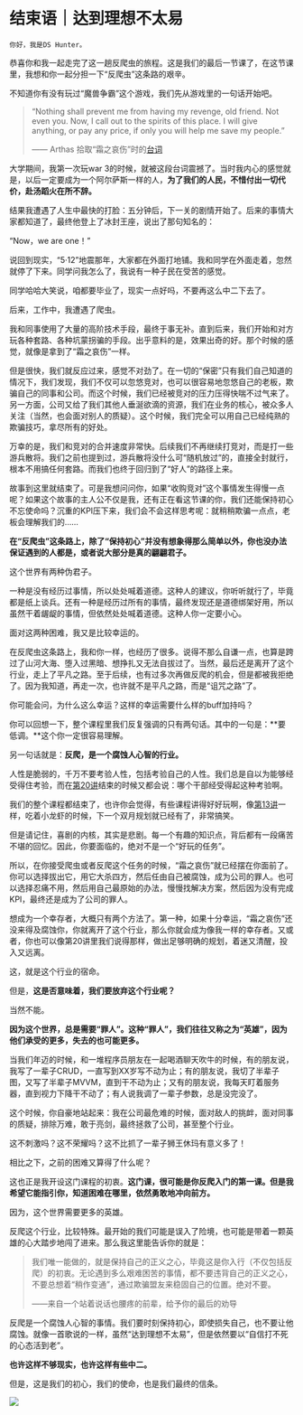# 结束语｜达到理想不太易

    你好，我是DS Hunter。

恭喜你和我一起走完了这一趟反爬虫的旅程。这是我们的最后一节课了，在这节课里，我想和你一起分担一下“反爬虫”这条路的艰辛。

不知道你有没有玩过“魔兽争霸”这个游戏，我们先从游戏里的一句话开始吧。

> “Nothing shall prevent me from having my revenge, old friend. Not even you. Now, I call out to the spirits of this place. I will give anything, or pay any price, if only you will help me save my people.”  
>   
> 
> —— Arthas 拾取“霜之哀伤”时的[台词](https://wowpedia.fandom.com/wiki/Arthas_Menethil)

大学期间，我第一次玩war 3的时候，就被这段台词震撼了。当时我内心的感觉就是，以后一定要成为一个阿尔萨斯一样的人，**为了我们的人民，不惜付出一切代价，赴汤蹈火在所不辞。**

结果我遭遇了人生中最快的打脸：五分钟后，下一关的剧情开始了。后来的事情大家都知道了，最终他登上了冰封王座，说出了那句知名的：

“Now，we are one！”

说回到现实，“5·12”地震那年，大家都在外面打地铺。我和同学在外面走着，忽然就停了下来。同学问我怎么了，我说有一种子民在受苦的感觉。

同学哈哈大笑说，咱都要毕业了，现实一点好吗，不要再这么中二下去了。

后来，工作中，我遭遇了爬虫。

我和同事使用了大量的高阶技术手段，最终于事无补。直到后来，我们开始和对方玩各种套路、各种坑蒙拐骗的手段。出乎意料的是，效果出奇的好。那个时候的感觉，就像是拿到了“霜之哀伤”一样。

但是很快，我们就反应过来，感觉不对劲了。在一切的“保密”只有我们自己知道的情况下，我们发现，我们不仅可以忽悠竞对，也可以很容易地忽悠自己的老板，欺骗自己的同事和公司。而这个时候，我们已经被竞对的压力压得快喘不过气来了。另一方面，公司又给了我们其他人垂涎欲滴的资源，我们在业务的核心，被众多人关注（当然，也会面对别人的质疑）。这个时候，我们完全可以用自己已经纯熟的欺骗技巧，拿尽所有的好处。

万幸的是，我们和竞对的合并速度非常快。后续我们不再继续打竞对，而是打一些游兵散将。我们之前也提到过，游兵散将没什么可“随机放过”的，直接全封就行，根本不用搞任何套路。而我们也终于回归到了“好人”的路径上来。

故事到这里就结束了。可是我想问问你，如果“收购竞对”这个事情发生得慢一点呢？如果这个故事的主人公不仅是我，还有正在看这节课的你，我们还能保持初心不忘使命吗？沉重的KPI压下来，我们会不会这样思考呢：就稍稍欺骗一点点，老板会理解我们的……

**在“反爬虫”这条路上，除了“保持初心”并没有想象得那么简单以外，你也没办法保证遇到的人都是，或者说大部分是真的翩翩君子。**

这个世界有两种伪君子。

一种是没有经历过事情，所以处处喊着道德。这种人的建议，你听听就行了，毕竟都是纸上谈兵。还有一种是经历过所有的事情，最终发现还是道德绑架好用，所以虽然干着龌龊的事情，但依然处处喊着道德。这种人你一定要小心。

面对这两种困难，我又是比较幸运的。

在反爬虫这条路上，我和你一样，也经历了很多。说得不那么自谦一点，也算是跨过了山河大海、堕入过黑暗、想挣扎又无法自拔过了。当然，最后还是离开了这个行业，走上了平凡之路。至于后续，也有过多次再做反爬的机会，但是都被我拒绝了。因为我知道，再走一次，也许就不是平凡之路，而是“诅咒之路”了。

你可能会问，为什么这么幸运？这样的幸运需要什么样的buff加持吗？

你可以回想一下，整个课程里我们反复强调的只有两句话。其中的一句是：**要低调。**这个你一定很容易理解。

另一句话就是：**反爬，是一个腐蚀人心智的行业。**

人性是脆弱的，千万不要考验人性，包括考验自己的人性。我们总是自以为能够经受得住考验，而在[第20讲](http://time.geekbang.org/column/article/494794)结束的时候又都会说：哪个干部经受得起这种考验啊。

我们的整个课程都结束了，也许你会觉得，有些课程讲得好好玩啊，像[第13讲](http://time.geekbang.org/column/article/490080)一样，吃着小龙虾的时候，下一个双月规划就已经有了，非常搞笑。

但是请记住，喜剧的内核，其实是悲剧。每一个有趣的知识点，背后都有一段痛苦不堪的回忆。因此，你要面临的，绝对不是一个“好玩的任务”。

所以，在你接受爬虫或者反爬这个任务的时候，“霜之哀伤”就已经摆在你面前了。你可以选择拔出它，用它大杀四方，然后任由自己被腐蚀，成为公司的罪人。也可以选择忍痛不用，然后用自己最原始的办法，慢慢找解决方案，然后因为没有完成KPI，最终还是成为了公司的罪人。

想成为一个幸存者，大概只有两个方法了。第一种，如果十分幸运，“霜之哀伤”还没来得及腐蚀你，你就离开了这个行业，那么你就会成为像我一样的幸存者。又或者，你也可以像第20讲里我们说得那样，做出足够明确的规划，着迷又清醒，投入又远离。

这，就是这个行业的宿命。

但是，**这是否意味着，我们要放弃这个行业呢？**

当然不能。

**因为这个世界，总是需要“罪人”。这种“罪人”，我们往往又称之为“英雄”，因为他们承受的更多，失去的也可能更多。**

当我们年迈的时候，和一堆程序员朋友在一起喝酒聊天吹牛的时候，有的朋友说，我写了一辈子CRUD，一直写到XX岁写不动为止；有的朋友说，我切了半辈子图，又写了半辈子MVVM，直到干不动为止；又有的朋友说，我每天盯着服务器，直到视力下降干不动了；有人说我调了一辈子参数，总是没完没了。

这个时候，你自豪地站起来：我在公司最危难的时候，面对敌人的挑衅，面对同事的质疑，排除万难，敢于亮剑，最终拯救了公司，甚至整个行业。

这不刺激吗？这不荣耀吗？这不比抓了一辈子狮王休玛有意义多了！

相比之下，之前的困难又算得了什么呢？

这也正是我开设这门课程的初衷。**这门课，很可能是你反爬入门的第一课。但是我希望它能指引你，知道困难在哪里，依然勇敢地冲向前方。**

因为，这个世界需要更多的英雄。

反爬这个行业，比较特殊。最开始的我们可能是误入了险境，也可能是带着一颗英雄的心大踏步地闯了进来。那么我这里能告诉你的就是：

> 我们唯一能做的，就是保持自己的正义之心，毕竟这是你入行（不仅包括反爬）的初衷。无论遇到多么艰难困苦的事情，都不要违背自己的正义之心，不要总想着“稍作变通”，通过欺骗盟友来稳固自己的位置。绝对不要。  
> 
> ——来自一个站着说话也腰疼的前辈，给予你的最后的劝导

反爬是一个腐蚀人心智的事情。我们要时刻保持初心，即使损失自己，也不要让他腐蚀。就像一首歌说的一样，虽然“达到理想不太易”，但是依然要以“自信打不死的心态活到老”。

**也许这样不够现实，也许这样有些中二。**

但是，这是我们的初心，我们的使命，也是我们最终的信条。

[![](https://static001.geekbang.org/resource/image/a1/17/a19bb5cdea28bf53700d66b0fa246517.jpg?wh=1142x801)](http://jinshuju.net/f/HnoaKv)
    